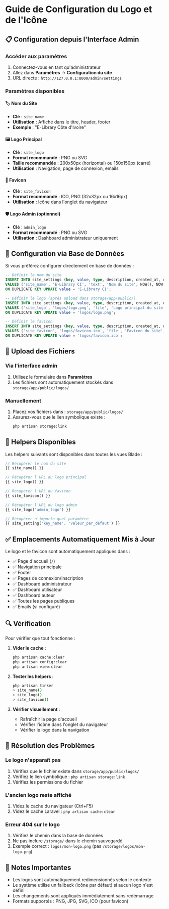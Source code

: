 # Guide de Configuration du Logo et de l'Icône

## 📋 Configuration depuis l'Interface Admin

### Accéder aux paramètres
1. Connectez-vous en tant qu'administrateur
2. Allez dans **Paramètres** → **Configuration du site**
3. URL directe : `http://127.0.0.1:8000/admin/settings`

### Paramètres disponibles

#### 🏷️ Nom du Site
- **Clé** : `site_name`
- **Utilisation** : Affiché dans le titre, header, footer
- **Exemple** : "E-Library Côte d'Ivoire"

#### 🖼️ Logo Principal
- **Clé** : `site_logo`
- **Format recommandé** : PNG ou SVG
- **Taille recommandée** : 200x50px (horizontal) ou 150x150px (carré)
- **Utilisation** : Navigation, page de connexion, emails

#### 🔷 Favicon
- **Clé** : `site_favicon`
- **Format recommandé** : ICO, PNG (32x32px ou 16x16px)
- **Utilisation** : Icône dans l'onglet du navigateur

#### 🛡️ Logo Admin (optionnel)
- **Clé** : `admin_logo`
- **Format recommandé** : PNG ou SVG
- **Utilisation** : Dashboard administrateur uniquement

## 🔧 Configuration via Base de Données

Si vous préférez configurer directement en base de données :

```sql
-- Définir le nom du site
INSERT INTO site_settings (key, value, type, description, created_at, updated_at) 
VALUES ('site_name', 'E-Library CI', 'text', 'Nom du site', NOW(), NOW())
ON DUPLICATE KEY UPDATE value = 'E-Library CI';

-- Définir le logo (après upload dans storage/app/public/)
INSERT INTO site_settings (key, value, type, description, created_at, updated_at) 
VALUES ('site_logo', 'logos/logo.png', 'file', 'Logo principal du site', NOW(), NOW())
ON DUPLICATE KEY UPDATE value = 'logos/logo.png';

-- Définir le favicon
INSERT INTO site_settings (key, value, type, description, created_at, updated_at) 
VALUES ('site_favicon', 'logos/favicon.ico', 'file', 'Favicon du site', NOW(), NOW())
ON DUPLICATE KEY UPDATE value = 'logos/favicon.ico';
```

## 📁 Upload des Fichiers

### Via l'interface admin
1. Utilisez le formulaire dans **Paramètres**
2. Les fichiers sont automatiquement stockés dans `storage/app/public/logos/`

### Manuellement
1. Placez vos fichiers dans : `storage/app/public/logos/`
2. Assurez-vous que le lien symbolique existe :
   ```bash
   php artisan storage:link
   ```

## 🎨 Helpers Disponibles

Les helpers suivants sont disponibles dans toutes les vues Blade :

```php
// Récupérer le nom du site
{{ site_name() }}

// Récupérer l'URL du logo principal
{{ site_logo() }}

// Récupérer l'URL du favicon
{{ site_favicon() }}

// Récupérer l'URL du logo admin
{{ site_logo('admin_logo') }}

// Récupérer n'importe quel paramètre
{{ site_setting('key_name', 'valeur_par_defaut') }}
```

## ✅ Emplacements Automatiquement Mis à Jour

Le logo et le favicon sont automatiquement appliqués dans :

- ✅ Page d'accueil (`/`)
- ✅ Navigation principale
- ✅ Footer
- ✅ Pages de connexion/inscription
- ✅ Dashboard administrateur
- ✅ Dashboard utilisateur
- ✅ Dashboard auteur
- ✅ Toutes les pages publiques
- ✅ Emails (si configuré)

## 🔍 Vérification

Pour vérifier que tout fonctionne :

1. **Vider le cache** :
   ```bash
   php artisan cache:clear
   php artisan config:clear
   php artisan view:clear
   ```

2. **Tester les helpers** :
   ```bash
   php artisan tinker
   > site_name()
   > site_logo()
   > site_favicon()
   ```

3. **Vérifier visuellement** :
   - Rafraîchir la page d'accueil
   - Vérifier l'icône dans l'onglet du navigateur
   - Vérifier le logo dans la navigation

## 🚨 Résolution des Problèmes

### Le logo n'apparaît pas
1. Vérifiez que le fichier existe dans `storage/app/public/logos/`
2. Vérifiez le lien symbolique : `php artisan storage:link`
3. Vérifiez les permissions du fichier

### L'ancien logo reste affiché
1. Videz le cache du navigateur (Ctrl+F5)
2. Videz le cache Laravel : `php artisan cache:clear`

### Erreur 404 sur le logo
1. Vérifiez le chemin dans la base de données
2. Ne pas inclure `/storage/` dans le chemin sauvegardé
3. Exemple correct : `logos/mon-logo.png` (pas `/storage/logos/mon-logo.png`)

## 📝 Notes Importantes

- Les logos sont automatiquement redimensionnés selon le contexte
- Le système utilise un fallback (icône par défaut) si aucun logo n'est défini
- Les changements sont appliqués immédiatement sans redémarrage
- Formats supportés : PNG, JPG, SVG, ICO (pour favicon)